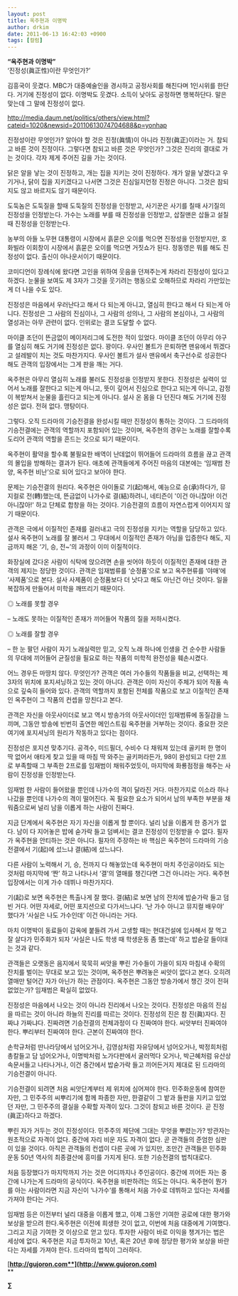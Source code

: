 ```yaml
---
layout: post
title: 옥주현과 이명박
author: drkim
date: 2011-06-13 16:42:03 +0900
tags: [컬럼]
---
```

**“옥주현과 이명박”**   
‘진정성(眞正性)이란 무엇인가?’ 

김흥국이 웃겼다. MBC가 대중예술인을 경시하고 공정사회를 해친다며 1인시위를 한단다. 거기에 진정성이 없다. 이명박도 웃겼다. 소득이 낮아도 공정하면 행복하단다. 말은 맞는데 그 말에 진정성이 없다. 

http://media.daum.net/politics/others/view.html?cateid=1020&newsid=20110613074704688&p=yonhap 

진정성이란 무엇인가? 알아야 할 것은 진정(眞情)이 아니라 진정(眞正)이라는 거. 참되고 바른 것이 진정이다. 그렇다면 참되고 바른 것은 무엇인가? 그것은 진리의 결대로 가는 것이다. 각자 제게 주어진 길을 가는 것이다. 

닭은 알을 낳는 것이 진정하고, 개는 집을 지키는 것이 진정하다. 개가 알을 낳겠다고 우기거나, 닭이 집을 지키겠다고 나서면 그것은 진심일지언정 진정은 아니다. 그것은 참되지도 않고 바르지도 않기 때문이다. 

도둑놈은 도둑질을 할때 도둑질의 진정성을 인정받고, 사기꾼은 사기를 칠때 사기질의 진정성을 인정받는다. 가수는 노래를 부를 때 진정성을 인정받고, 삽질맨은 삽들고 설칠 때 진정성을 인정받는다. 

농부의 아들 노무현 대통령이 시장에서 흙묻은 오이를 먹으면 진정성을 인정받지만, 호화빌라 이회창이 시장에서 흙묻은 오이를 먹으면 거짓쇼가 된다. 정동영은 뭐를 해도 진정성이 없다. 출신이 아나운서이기 때문이다. 

코미디언이 장례식에 왔다면 고인을 위하여 웃음을 던져주는게 차라리 진정성이 있다고 하겠다. 눈물을 보여도 제 3자가 그것을 웃기려는 행동으로 오해하므로 차라리 가만있는게 더 나을 수도 있다. 

진정성은 마음에서 우러난다고 해서 다 되는게 아니고, 열심히 한다고 해서 다 되는게 아니다. 진정성은 그 사람의 진심이나, 그 사람의 성의나, 그 사람의 본심이나, 그 사람의 열성과는 아무 관련이 없다. 인위로는 결코 도달할 수 없다. 

마이클 조던이 뜬금없이 메이저리그에 도전한 적이 있었다. 마이클 조던이 아무리 야구를 열심히 해도 거기에 진정성은 없다. 꽝이다. 우사인 볼트가 은퇴하면 맨유에서 뛰겠다고 설레발이 치는 것도 마찬가지다. 우사인 볼트가 설사 맨유에서 축구선수로 성공한다 해도 관객의 입장에서는 그게 판을 깨는 거다. 

옥주현은 아무리 열심히 노래를 불러도 진정성을 인정받지 못한다. 진정성은 실력이 있어서 노래를 잘한다고 되는게 아니고, 뜻이 깊어서 진심으로 한다고 되는게 아니고, 감정이 복받쳐서 눈물을 흘린다고 되는게 아니다. 설사 온 몸을 다 던진다 해도 거기에 진정성은 없다. 전혀 없다. 맹탕이다. 

그렇다. 오직 드라마의 기승전결을 완성시킬 때만 진정성이 통하는 것이다. 그 드라마의 기승전결에는 관객의 역할까지 포함되어 있는 것이며, 옥주현의 경우는 노래를 잘할수록 도리어 관객의 역할을 흔드는 것으로 되기 때문이다. 

옥주현이 활약을 할수록 불필요한 배역이 난데없이 뛰어들어 드라마의 흐름을 끊고 관객의 몰입을 방해하는 결과가 된다. 애초에 관객들에게 주어진 마음의 대본에는 ‘임재범 찬양, 옥주현 비난’으로 되어 있다고 보아야 한다. 

문제는 기승전결의 원리다. 옥주현은 아이돌로 기(起)해서, 예능으로 승(承)하다가, 뮤지컬로 전(轉)했는데, 뜬금없이 나가수로 결(結)하려니, 네티즌이 '이건 아니잖아! 이건 아니잖아!' 하고 단체로 합창을 하는 것이다. 기승전결의 흐름이 자연스럽게 이어지지 않기 때문이다. 

관객은 극에서 이질적인 존재를 걸러내고 극의 진정성을 지키는 역할을 담당하고 있다. 설사 옥주현이 노래를 잘 불러서 그 무대에서 이질적인 존재가 아님을 입증한다 해도, 지금까지 해온 ‘기, 승, 전~’의 과정이 이미 이질적이다. 

화장실에 갔다온 사람이 식탁에 앉으려면 손을 씻어야 하듯이 이질적인 존재에 대한 관객의 제지는 정당한 것이다. 관객은 임재범류를 ‘순정품’으로 보고 옥주현류를 ‘야매’에 ‘사제품’으로 본다. 설사 사제품이 순정품보다 더 낫다고 해도 아닌건 아닌 것이다. 일을 복잡하게 만들어서 미학을 깨뜨리기 때문이다. 

◎ 노래를 못할 경우 

  
– 노래도 못하는 이질적인 존재가 끼어들어 작품의 질을 저하시켰다. 

◎ 노래를 잘할 경우 

  
– 한 눈 팔던 사람이 자기 노래실력만 믿고, 오직 노래 하나에 인생을 건 순수한 사람들의 무대에 끼어들어 균질성을 필요로 하는 작품의 미학적 완전성을 훼손시켰다. 

어느 경우든 마땅치 않다. 무엇인가? 관객은 여러 가수들의 작품들을 비교, 선택하는 제 3자의 위치에 포지셔닝하고 있는 것이 아니다. 관객은 이미 자신이 주체가 되어 작품 속으로 깊숙히 들어와 있다. 관객의 역할까지 포함된 전체를 작품으로 보고 이질적인 존재인 옥주현이 그 작품의 컨셉을 망친다고 본다. 

관객은 자신을 아웃사이더로 보고 역시 방송가의 아웃사이더인 임재범류에 동질감을 느끼며, 그동안 방송에 빈번히 출연한 메인스트림 옥주현을 거부하는 것이다. 중요한 것은 여기에 포지셔닝의 원리가 작동하고 있다는 점이다. 

진정성은 포지션 맞추기다. 공격수, 미드필더, 수비수 다 채워져 있는데 골키퍼 한 명이 딱 없어서 애타게 찾고 있을 때 마침 딱 와주는 골키퍼라든가, 98이 완성되고 다만 2프로 부족할때 그 부족한 2프로를 임재범이 채워주었듯이, 마지막에 화룡점정을 해주는 사람이 진정성을 인정받는다. 

임재범 한 사람이 들어왔을 뿐인데 나가수의 격이 달라진 거다. 마찬가지로 이소라 하나 나갔을 뿐인데 나가수의 격이 떨어진다. 꼭 필요한 요소가 되어서 남의 부족한 부분을 채워줌으로써 널리 남을 이롭게 하는 사람이 진짜다. 

지금 단계에서 옥주현은 자기 자신을 이롭게 할 뿐이다. 널리 남을 이롭게 한 증거가 없다. 남이 다 지어놓은 밥에 숟가락 들고 덤벼서는 결코 진정성이 인정받을 수 없다. 필자가 옥주현을 안티하는 것은 아니다. 필자의 주장하는 바 핵심은 옥주현이 드라마의 기승전결에서 기(起)에 섰느냐 결(結)에 섰느냐다. 

다른 사람이 노력해서 기, 승, 전까지 다 해놓았는데 옥주현이 마치 주인공이라도 되는 것처럼 마지막에 ‘짠’ 하고 나타나서 ‘결’의 열매를 챙긴다면 그건 아니라는 거다. 옥주현 입장에서는 이게 가수 데뷔나 마찬가지다. 

기(起)로 보면 옥주현은 특출나게 잘 했다. 결(結)로 보면 남의 잔치에 밥숟가락 들고 덤빈 거다. 어떤 자세로, 어떤 포지션으로 다가서느냐다. ‘난 가수 아니고 뮤지컬 배우야’ 했다가 ‘사실은 나도 가수인데’ 이건 아니라는 거다. 

마치 이명박이 동료들이 감옥에 붙들려 가서 고생할 때는 현대건설에 입사해서 잘 먹고 잘 살다가 민주화가 되자 ‘사실은 나도 학생 때 학생운동 좀 했는데’ 하고 밥숟갈 들이대는 것과 같다. 

관객들은 오랫동은 음지에서 묵묵히 씨앗을 뿌린 가수들이 가을이 되자 마침내 수확의 잔치를 벌이는 무대로 보고 있는 것이며, 옥주현은 뿌려놓은 씨앗이 없다고 본다. 오히려 열매만 털어간 자가 아닌가 하는 관점이다. 옥주현은 그동안 방송가에서 챙긴 것이 전혀 없었는가? 임재범은 확실히 없었다. 

진정성은 마음에서 나오는 것이 아니라 진리에서 나오는 것이다. 진정성은 마음의 진심을 따르는 것이 아니라 하늘의 진리를 따르는 것이다. 진정성의 진은 참 진(眞)자다. 진짜냐 가짜냐다. 진짜려면 기승전결의 전체과정이 다 진짜여야 한다. 씨앗부터 진짜여야 한다. 뿌리부터 진짜여야 한다. 근본이 진짜여야 한다. 

손학규처럼 딴나라당에서 넘어오거나, 김영삼처럼 자유당에서 넘어오거나, 박정희처럼 총칼들고 담 넘어오거나, 이명박처럼 노가다판에서 굴러먹다 오거나, 박근혜처럼 유산상속문서들고 나타나거나, 이건 중간에서 밥숟가락 들고 끼어든거지 제대로 된 드라마의 기승전결이 아니다. 

기승전결이 되려면 처음 씨앗단계부터 제 위치에 심어져야 한다. 민주화운동에 참여한 자만, 그 민주주의 씨뿌리기에 함께 파종한 자만, 한결같이 그 밭과 들판을 지키고 있었던 자만, 그 민주주의 결실을 수확할 자격이 있다. 그것이 참되고 바른 것이다. 곧 진정(眞正)하다고 하겠다. 

뿌린 자가 거두는 것이 진정성이다. 민주주의 제단에 그대는 무엇을 뿌렸는가? 방관자는 원초적으로 자격이 없다. 중간에 자리 비운 자도 자격이 없다. 곧 관객들의 준엄한 심판이 있을 것이다. 아직은 관객들의 컨셉이 다른 곳에 가 있지만, 조만간 관객들은 민주화 운동 50년 역사의 최종결산에 흥미를 가지게 된다. 또한 기승전결의 법칙대로다. 



처음 등장했다가 마지막까지 가는 것은 어디까지나 주인공이다. 중간에 끼어든 자는 중간에 나가는게 드라마의 공식이다. 옥주현을 비판하려는 의도는 아니다. 옥주현이 뭔가를 아는 사람이라면 지금 자신이 ‘나가수’를 통해서 처음 가수로 데뷔하고 있다는 자세를 가져야 한다는 거다. 



임재범 등은 이전부터 널리 대중을 이롭게 했고, 이제 그동안 기여한 공로에 대한 평가와 보상을 받으려 한다.옥주현은 이전에 희생한 것이 없고, 이번에 처음 대중에게 기여했다. 그리고 지금 기여한 것 이상으로 얻고 있다. 투자한 사람이 바로 이익을 챙겨가는 법은 세상에 없다. 옥주현은 지금 투자하고 10년, 혹은 20년 후에 정당한 평가와 보상을 바란다는 자세를 가져야 한다. 드라마의 법칙이 그러하다. 




  




[**http://gujoron.com**](http://www.gujoron.com)**  
** 

**∑**